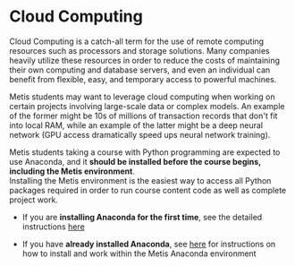 # Cloud Computing

Cloud Computing is a catch-all term for the use of remote computing resources such as processors and storage solutions. Many companies heavily utilize these resources in order to reduce the costs of maintaining their own computing and database servers, and even an individual can benefit from flexible, easy, and temporary access to powerful machines.    

Metis students may want to leverage cloud computing when working on certain projects involving large-scale data or complex models. An example of the former might be 10s of millions of transaction records that don't fit into local RAM, while an example of the latter might be a deep neural network (GPU access dramatically speed ups neural network training).   

Metis students taking a course with Python programming are expected to use Anaconda, 
and it **should be installed before the course begins, including the Metis environment**.  
Installing the Metis environment is the easiest way to access all Python packages required in order to run course content code 
as well as complete project work.        

* If you are **installing Anaconda for the first time**, see the detailed instructions [here](https://github.com/thisismetis/NBM_Metis_Fundamentals/tree/master/anaconda_and_metis_env/anaconda_installation) 

* If you have **already installed Anaconda**, see [here](https://github.com/thisismetis/NBM_Metis_Fundamentals/blob/master/anaconda_and_metis_env/metis_env_instructions.md) 
for instructions on how to install and work within the Metis Anaconda environment
